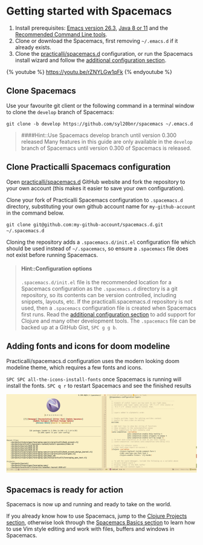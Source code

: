 # Getting started with Spacemacs

1. Install prerequisites: [Emacs version 26.3](/before-you-start/install-emacs.html), [Java 8 or 11](/before-you-start/install-emacs.html) and the [Recommended Command Line tools](/before-you-start/recommended-command-line-tools.md).
2. Clone or download the Spacemacs, first removing `~/.emacs.d` if it already exists.
3. Clone the [practicalli/spacemacs.d](https://github.com/practicalli/spacemacs.d/) configuration, or run the Spacemacs install wizard and follow the [additional configuration section](additional-configuration.md).

{% youtube %}
https://youtu.be/rZNYLGw1qFk
{% endyoutube %}

## Clone Spacemacs
Use your favourite git client or the following command in a terminal window to clone the `develop` branch of Spacemacs:

```
git clone -b develop https://github.com/syl20bnr/spacemacs ~/.emacs.d
```

> ####Hint::Use Spacemacs develop branch until version 0.300 released
> Many features in this guide are only available in the `develop` branch of Spacemacs until version 0.300 of Spacemacs is released.


##  Clone Practicalli Spacemacs configuration
Open [practicalli/spacemacs.d](https://github.com/practicalli/spacemacs.d/) GitHub website and fork the repository to your own account (this makes it easier to save your own configuration).

Clone your fork of Practicalli Spacemacs configuration to `.spacemacs.d` directory, substituting your own github account name for `my-github-account` in the command below.

```shell
git clone git@github.com:my-github-account/spacemacs.d.git ~/.spacemacs.d
```

Cloning the repository adds a `.spacemacs.d/init.el` configuration file which should be used instead of `~/.spacemacs`, so ensure a `.spacemacs` file does not exist before running Spacemacs.


> #### Hint::Configuration options
> `.spacemacs.d/init.el` file is the recommended location for a Spacemacs configuration as the `.spacemacs.d` directory is a git repository, so its contents can be version controlled, including snippets, layouts, etc.
> If the practicalli.spacemacs.d repository is not used, then a `.spacemacs` configuration file is created when Spacemacs first runs. Read the [additional configuration section](additional-configuration.md) to add support for Clojure and many other development tools.   The `.spacemacs` file can be backed up at a GitHub Gist, `SPC g g b`.


## Adding fonts and icons for doom modeline
Practicalli/spacemacs.d configuration uses the modern looking doom modeline theme, which requires a few fonts and icons.

`SPC SPC all-the-icons-install-fonts` once Spacemacs is running will install the fonts.  `SPC q r` to restart Spacemacs and see the finished results

![Spacemacs - doom-gruvbox-light theme - home and spacemacs config buffers](/images/spacemacs-doom-gruvbox-light-theme-examples-home-spacemacs-config.png)


## Spacemacs is ready for action
Spacemacs is now up and running and ready to take on the world.

If you already know how to use Spacemacs, jump to the [Clojure Projects section](/clojure-projects/index.html), otherwise look through the [Spacemacs Basics section](/spacemacs-basics/index.html) to learn how to use Vim style editing and work with files, buffers and windows in Spacemacs.
